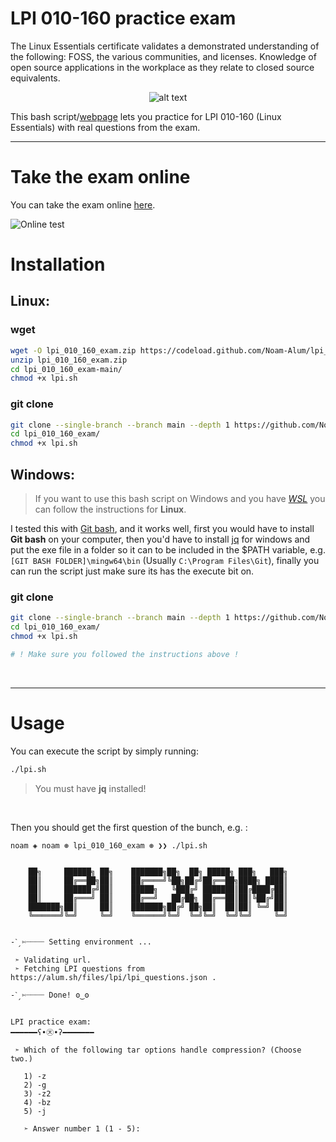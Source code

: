 # LPI 010-160 practice exam

The Linux Essentials certificate validates a demonstrated understanding of the following: FOSS, the various communities, and licenses. Knowledge of open source applications in the workplace as they relate to closed source equivalents.

<p align="center">
  <img src="https://www.lpi.org/wp-content/uploads/2023/04/Essentials-Linux_250_0.png" alt="alt text">
</p>

This bash script/[webpage](https://noam-alum.github.io/lpi_010_160_exam/) lets you practice for LPI 010-160 (Linux Essentials) with real questions from the exam.

<hr>

# Take the exam online

You can take the exam online [here](https://noam-alum.github.io/lpi_010_160_exam/).

![Online test](https://noam-alum.github.io/lpi_010_160_exam/hero.webp)

# Installation

## Linux:
### wget
```bash
wget -O lpi_010_160_exam.zip https://codeload.github.com/Noam-Alum/lpi_010_160_exam/zip/refs/heads/main
unzip lpi_010_160_exam.zip
cd lpi_010_160_exam-main/
chmod +x lpi.sh
```
### git clone
```bash
git clone --single-branch --branch main --depth 1 https://github.com/Noam-Alum/lpi_010_160_exam.git
cd lpi_010_160_exam/
chmod +x lpi.sh
```

## Windows:

> If you want to use this bash script on Windows and you have *[WSL](https://blogs.windows.com/windowsdeveloper/2016/03/30/run-bash-on-ubuntu-on-windows/)* you can follow the instructions for **Linux**.

I tested this with [Git bash](https://git-scm.com/downloads), and it works well, first you would have to install **Git bash** on your computer, then you'd have to install [jq](https://github.com/jqlang/jq/releases) for windows and put the exe file in a folder so it can to be included in the $PATH variable, e.g. `[GIT BASH FOLDER]\mingw64\bin` (Usually `C:\Program Files\Git`), finally you can run the script just make sure its has the execute bit on.

### git clone
```bash
git clone --single-branch --branch main --depth 1 https://github.com/Noam-Alum/lpi_010_160_exam.git
cd lpi_010_160_exam/
chmod +x lpi.sh

# ! Make sure you followed the instructions above !
```

<br>
<hr>

# Usage

You can execute the script by simply running:
```bash
./lpi.sh
```
> You must have **jq** installed!

<br>

Then you should get the first question of the bunch, e.g. :
```
noam ◈ noam ⊛ lpi_010_160_exam ⊛ ❯❯ ./lpi.sh 


    ██╗     ██████╗ ██╗    ███████╗██╗  ██╗ █████╗ ███╗   ███╗
    ██║     ██╔══██╗██║    ██╔════╝╚██╗██╔╝██╔══██╗████╗ ████║
    ██║     ██████╔╝██║    █████╗   ╚███╔╝ ███████║██╔████╔██║
    ██║     ██╔═══╝ ██║    ██╔══╝   ██╔██╗ ██╔══██║██║╚██╔╝██║
    ███████╗██║     ██║    ███████╗██╔╝ ██╗██║  ██║██║ ╚═╝ ██║
    ╚══════╝╚═╝     ╚═╝    ╚══════╝╚═╝  ╚═╝╚═╝  ╚═╝╚═╝     ╚═╝


-ˋˏ✄┈┈┈┈ Setting environment ...

 ➣ Validating url.
 ➣ Fetching LPI questions from  https://alum.sh/files/lpi/lpi_questions.json .

-ˋˏ✄┈┈┈┈ Done! ʘ‿ʘ


LPI practice exam:
━━━━━━ʕ•㉨•ʔ━━━━━━━

 ➣ Which of the following tar options handle compression? (Choose two.)

   1) -z
   2) -g
   3) -z2
   4) -bz
   5) -j

   ➣ Answer number 1 (1 - 5):
```
